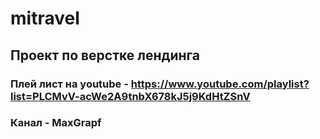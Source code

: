 # mitravel

## Проект по верстке лендинга

### Плей лист на youtube - https://www.youtube.com/playlist?list=PLCMvV-acWe2A9tnbX678kJ5j9KdHtZSnV
### Канал - MaxGrapf
